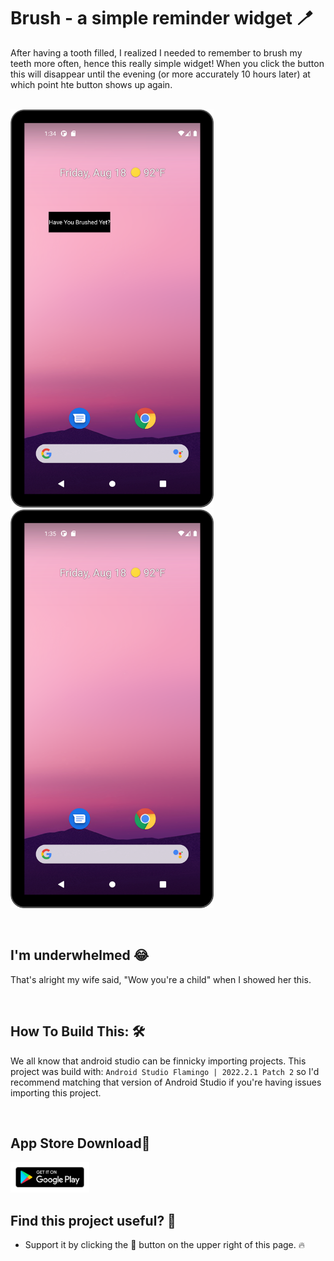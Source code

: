 # Brush - a simple reminder widget 🪥

After having a tooth filled, I realized I needed to remember to brush my teeth more often, hence this really simple widget! When you click the button this will disappear until the evening (or more accurately 10 hours later) at which point hte button shows up again.
<br>
<br>

<img src="github_assets/first_screen.png" width="325"/> <img src="github_assets/second_screen.png" width="325"/> 

<br>

## I'm underwhelmed 😂 
That's alright my wife said, "Wow you're a child" when I showed her this. 

<br>

## How To Build This: 🛠
We all know that android studio can be finnicky importing projects. This project was build with: `Android Studio Flamingo | 2022.2.1 Patch 2` so I'd recommend matching that version of Android Studio if you're having issues importing this project. 

<br>

## App Store Download📱
<p align="left">
<a href="https://play.google.com/store/apps/details?id=com.davidzirinsky.brush">
  <img src="github_assets/google_play.svg" width="25%">
</a>
<br>

## Find this project useful? 🔎

* Support it by clicking the 🌟 button on the upper right of this page. 🔥




